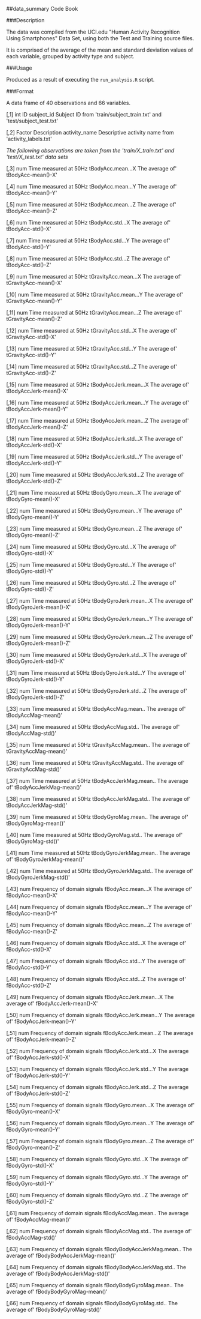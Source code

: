 ##data_summary Code Book

###Description

The data was compiled from the UCI.edu "Human Activity Recognition Using Smartphones" Data Set, 
using both the Test and Training source files.

It is comprised of the average of the mean and standard deviation values of each variable,
grouped by activity type and subject.

###Usage

Produced as a result of executing the `run_analysis.R` script.

###Format

A data frame of 40 observations and 66 variables.

[,1]	int	ID	subject_id	Subject ID from 'train/subject_train.txt' and 'test/subject_test.txt' 

[,2]	Factor	Description	activity_name	Descriptive activity name from 'activity_labels.txt' 

*The following observations are taken from the 'train/X_train.txt' and 'test/X_test.txt' data sets*				

[,3]	num	Time measured at 50Hz	tBodyAcc.mean...X	The average of' tBodyAcc-mean()-X' 

[,4]	num	Time measured at 50Hz	tBodyAcc.mean...Y	The average of' tBodyAcc-mean()-Y' 

[,5]	num	Time measured at 50Hz	tBodyAcc.mean...Z	The average of' tBodyAcc-mean()-Z' 

[,6]	num	Time measured at 50Hz	tBodyAcc.std...X	The average of' tBodyAcc-std()-X' 

[,7]	num	Time measured at 50Hz	tBodyAcc.std...Y	The average of' tBodyAcc-std()-Y' 

[,8]	num	Time measured at 50Hz	tBodyAcc.std...Z	The average of' tBodyAcc-std()-Z' 

[,9]	num	Time measured at 50Hz	tGravityAcc.mean...X	The average of' tGravityAcc-mean()-X'

[,10]	num	Time measured at 50Hz	tGravityAcc.mean...Y	The average of' tGravityAcc-mean()-Y'

[,11]	num	Time measured at 50Hz	tGravityAcc.mean...Z	The average of' tGravityAcc-mean()-Z'

[,12]	num	Time measured at 50Hz	tGravityAcc.std...X	The average of' tGravityAcc-std()-X'

[,13]	num	Time measured at 50Hz	tGravityAcc.std...Y	The average of' tGravityAcc-std()-Y'

[,14]	num	Time measured at 50Hz	tGravityAcc.std...Z	The average of' tGravityAcc-std()-Z'

[,15]	num	Time measured at 50Hz	tBodyAccJerk.mean...X	The average of' tBodyAccJerk-mean()-X'

[,16]	num	Time measured at 50Hz	tBodyAccJerk.mean...Y	The average of' tBodyAccJerk-mean()-Y'

[,17]	num	Time measured at 50Hz	tBodyAccJerk.mean...Z	The average of' tBodyAccJerk-mean()-Z'

[,18]	num	Time measured at 50Hz	tBodyAccJerk.std...X	The average of' tBodyAccJerk-std()-X'

[,19]	num	Time measured at 50Hz	tBodyAccJerk.std...Y	The average of' tBodyAccJerk-std()-Y'

[,20]	num	Time measured at 50Hz	tBodyAccJerk.std...Z	The average of' tBodyAccJerk-std()-Z'

[,21]	num	Time measured at 50Hz	tBodyGyro.mean...X	The average of' tBodyGyro-mean()-X'

[,22]	num	Time measured at 50Hz	tBodyGyro.mean...Y	The average of' tBodyGyro-mean()-Y'

[,23]	num	Time measured at 50Hz	tBodyGyro.mean...Z	The average of' tBodyGyro-mean()-Z'

[,24]	num	Time measured at 50Hz	tBodyGyro.std...X	The average of' tBodyGyro-std()-X'

[,25]	num	Time measured at 50Hz	tBodyGyro.std...Y	The average of' tBodyGyro-std()-Y'

[,26]	num	Time measured at 50Hz	tBodyGyro.std...Z	The average of' tBodyGyro-std()-Z'

[,27]	num	Time measured at 50Hz	tBodyGyroJerk.mean...X	The average of' tBodyGyroJerk-mean()-X'

[,28]	num	Time measured at 50Hz	tBodyGyroJerk.mean...Y	The average of' tBodyGyroJerk-mean()-Y'

[,29]	num	Time measured at 50Hz	tBodyGyroJerk.mean...Z	The average of' tBodyGyroJerk-mean()-Z'

[,30]	num	Time measured at 50Hz	tBodyGyroJerk.std...X	The average of' tBodyGyroJerk-std()-X'

[,31]	num	Time measured at 50Hz	tBodyGyroJerk.std...Y	The average of' tBodyGyroJerk-std()-Y'

[,32]	num	Time measured at 50Hz	tBodyGyroJerk.std...Z	The average of' tBodyGyroJerk-std()-Z'

[,33]	num	Time measured at 50Hz	tBodyAccMag.mean..	The average of' tBodyAccMag-mean()'

[,34]	num	Time measured at 50Hz	tBodyAccMag.std..	The average of' tBodyAccMag-std()'

[,35]	num	Time measured at 50Hz	tGravityAccMag.mean..	The average of' tGravityAccMag-mean()'

[,36]	num	Time measured at 50Hz	tGravityAccMag.std..	The average of' tGravityAccMag-std()'

[,37]	num	Time measured at 50Hz	tBodyAccJerkMag.mean..	The average of' tBodyAccJerkMag-mean()'

[,38]	num	Time measured at 50Hz	tBodyAccJerkMag.std..	The average of' tBodyAccJerkMag-std()'

[,39]	num	Time measured at 50Hz	tBodyGyroMag.mean..	The average of' tBodyGyroMag-mean()'

[,40]	num	Time measured at 50Hz	tBodyGyroMag.std..	The average of' tBodyGyroMag-std()'

[,41]	num	Time measured at 50Hz	tBodyGyroJerkMag.mean..	The average of' tBodyGyroJerkMag-mean()'

[,42]	num	Time measured at 50Hz	tBodyGyroJerkMag.std..	The average of' tBodyGyroJerkMag-std()'

[,43]	num	Frequency of domain signals	fBodyAcc.mean...X	The average of' fBodyAcc-mean()-X'

[,44]	num	Frequency of domain signals	fBodyAcc.mean...Y	The average of' fBodyAcc-mean()-Y'

[,45]	num	Frequency of domain signals	fBodyAcc.mean...Z	The average of' fBodyAcc-mean()-Z'

[,46]	num	Frequency of domain signals	fBodyAcc.std...X	The average of' fBodyAcc-std()-X'

[,47]	num	Frequency of domain signals	fBodyAcc.std...Y	The average of' fBodyAcc-std()-Y'

[,48]	num	Frequency of domain signals	fBodyAcc.std...Z	The average of' fBodyAcc-std()-Z'

[,49]	num	Frequency of domain signals	fBodyAccJerk.mean...X	The average of' fBodyAccJerk-mean()-X'

[,50]	num	Frequency of domain signals	fBodyAccJerk.mean...Y	The average of' fBodyAccJerk-mean()-Y'

[,51]	num	Frequency of domain signals	fBodyAccJerk.mean...Z	The average of' fBodyAccJerk-mean()-Z'

[,52]	num	Frequency of domain signals	fBodyAccJerk.std...X	The average of' fBodyAccJerk-std()-X'

[,53]	num	Frequency of domain signals	fBodyAccJerk.std...Y	The average of' fBodyAccJerk-std()-Y'

[,54]	num	Frequency of domain signals	fBodyAccJerk.std...Z	The average of' fBodyAccJerk-std()-Z'

[,55]	num	Frequency of domain signals	fBodyGyro.mean...X	The average of' fBodyGyro-mean()-X'

[,56]	num	Frequency of domain signals	fBodyGyro.mean...Y	The average of' fBodyGyro-mean()-Y'

[,57]	num	Frequency of domain signals	fBodyGyro.mean...Z	The average of' fBodyGyro-mean()-Z'

[,58]	num	Frequency of domain signals	fBodyGyro.std...X	The average of' fBodyGyro-std()-X'

[,59]	num	Frequency of domain signals	fBodyGyro.std...Y	The average of' fBodyGyro-std()-Y'

[,60]	num	Frequency of domain signals	fBodyGyro.std...Z	The average of' fBodyGyro-std()-Z'

[,61]	num	Frequency of domain signals	fBodyAccMag.mean..	The average of' fBodyAccMag-mean()'

[,62]	num	Frequency of domain signals	fBodyAccMag.std..	The average of' fBodyAccMag-std()'

[,63]	num	Frequency of domain signals	fBodyBodyAccJerkMag.mean..	The average of' fBodyBodyAccJerkMag-mean()'

[,64]	num	Frequency of domain signals	fBodyBodyAccJerkMag.std..	The average of' fBodyBodyAccJerkMag-std()'

[,65]	num	Frequency of domain signals	fBodyBodyGyroMag.mean..	The average of' fBodyBodyGyroMag-mean()'

[,66]	num	Frequency of domain signals	fBodyBodyGyroMag.std..	The average of' fBodyBodyGyroMag-std()'




